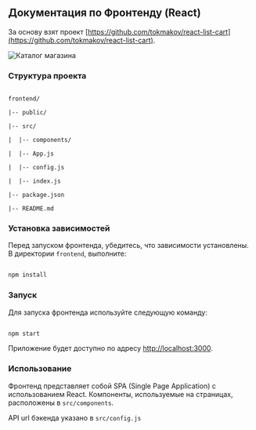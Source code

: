 ## Документация по Фронтенду (React)

За основу взят проект [https://github.com/tokmakov/react-list-cart](https://github.com/tokmakov/react-list-cart).

![Каталог магазина](catalog.png)

### Структура проекта

```

frontend/

|-- public/

|-- src/

|  |-- components/

|  |-- App.js

|  |-- config.js

|  |-- index.js

|-- package.json

|-- README.md

```

### Установка зависимостей

Перед запуском фронтенда, убедитесь, что зависимости установлены. В директории `frontend`, выполните:

```bash

npm install

```

### Запуск

Для запуска фронтенда используйте следующую команду:

```bash

npm start

```

Приложение будет доступно по адресу [http://localhost:3000](http://localhost:3000).

### Использование

Фронтенд представляет собой SPA (Single Page Application) с использованием React. Компоненты, используемые на страницах, расположены в `src/components`.

API url  бэкенда указано в `src/config.js`  